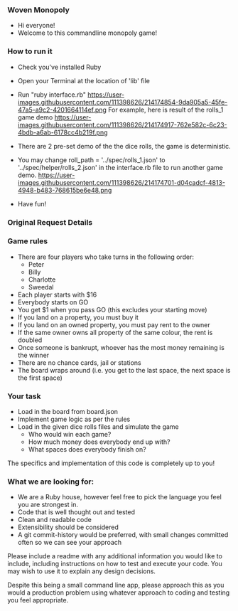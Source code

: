 ### Woven Monopoly
* Hi everyone!
* Welcome to this commandline monopoly game!

### How to run it
* Check you've installed Ruby
* Open your Terminal at the location of 'lib' file
* Run "ruby interface.rb"
https://user-images.githubusercontent.com/111398626/214174854-9da905a5-45fe-47a5-a9c2-4201664114ef.png
For example, here is result of the rolls_1 game demo
https://user-images.githubusercontent.com/111398626/214174917-762e582c-6c23-4bdb-a6ab-6178cc4b219f.png
* There are 2 pre-set demo of the the dice rolls, the game is deterministic.
* You may change roll_path = '../spec/rolls_1.json' to '../spec/helper/rolls_2.json' in the interface.rb file to run another game demo.
https://user-images.githubusercontent.com/111398626/214174701-d04cadcf-4813-4948-b483-768615be6e48.png

* Have fun!

### Original Request Details
### Game rules
* There are four players who take turns in the following order:
  * Peter
  * Billy
  * Charlotte
  * Sweedal
* Each player starts with $16
* Everybody starts on GO
* You get $1 when you pass GO (this excludes your starting move)
* If you land on a property, you must buy it
* If you land on an owned property, you must pay rent to the owner
* If the same owner owns all property of the same colour, the rent is doubled
* Once someone is bankrupt, whoever has the most money remaining is the winner
* There are no chance cards, jail or stations
* The board wraps around (i.e. you get to the last space, the next space is the first space)


### Your task
* Load in the board from board.json
* Implement game logic as per the rules
* Load in the given dice rolls files and simulate the game
  * Who would win each game?
  * How much money does everybody end up with?
  * What spaces does everybody finish on?


The specifics and implementation of this code is completely up to you!

### What we are looking for:
* We are a Ruby house, however feel free to pick the language you feel you are strongest in.
* Code that is well thought out and tested
* Clean and readable code
* Extensibility should be considered
* A git commit-history would be preferred, with small changes committed often so we can see your approach

Please include a readme with any additional information you would like to include, including instructions on how to test and execute your code.  You may wish to use it to explain any design decisions.

Despite this being a small command line app, please approach this as you would a production problem using whatever approach to coding and testing you feel appropriate.
